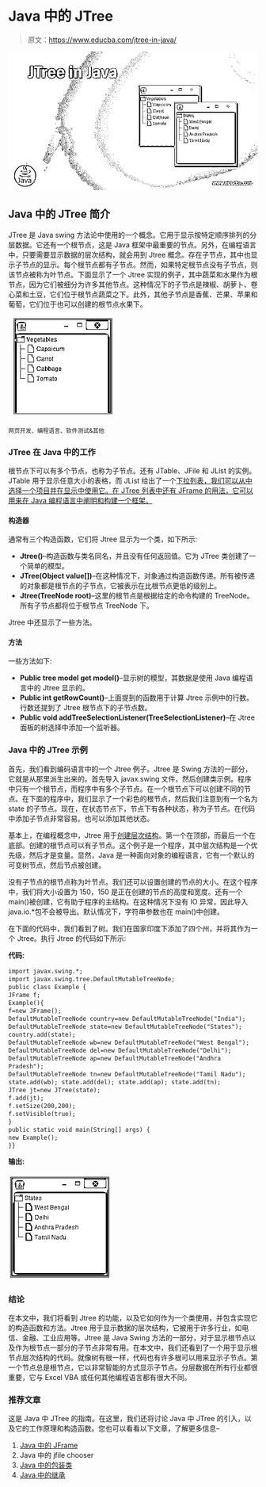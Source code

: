 # Java 中的 JTree

> 原文：<https://www.educba.com/jtree-in-java/>

![JTree in Java](img/8becc9c7e4464a725b3192bea8f05483.png)



## Java 中的 JTree 简介

JTree 是 Java swing 方法论中使用的一个概念。它用于显示按特定顺序排列的分层数据。它还有一个根节点，这是 Java 框架中最重要的节点。另外，在编程语言中，只要需要显示数据的层次结构，就会用到 Jtree 概念。存在子节点，其中也显示子节点的显示。每个根节点都有子节点。然而，如果特定根节点没有子节点，则该节点被称为叶节点。下面显示了一个 Jtree 实现的例子，其中蔬菜和水果作为根节点，因为它们被细分为许多其他节点。这种情况下的子节点是辣椒、胡萝卜、卷心菜和土豆，它们位于根节点蔬菜之下。此外，其他子节点是香蕉、芒果、苹果和葡萄，它们位于也可以创建的根节点水果下。

![JTree in Java1](img/920cd106dc3e8afc49c78699015e8575.png)



<small>网页开发、编程语言、软件测试&其他</small>

### JTree 在 Java 中的工作

根节点下可以有多个节点，也称为子节点。还有 JTable、JFile 和 JList 的实例。JTable 用于显示任意大小的表格，而 JList 给出了一个[下拉列表，我们可以从中选择一个项目并在显示中使用它。在 JTree 列表中还有 JFrame 的用法，它可以用来在 Java 编程语言中阐明和构建一个框架。](https://www.educba.com/dropdown-list-in-html/)

#### 构造器

通常有三个构造函数，它们将 Jtree 显示为一个类，如下所示:

*   **Jtree()**–构造函数与类名同名，并且没有任何返回值。它为 JTree 类创建了一个简单的模型。
*   **JTree(Object value[])**–在这种情况下，对象通过构造函数传递。所有被传递的对象都是根节点的子节点，它被表示在比根节点更低的级别上。
*   **Jtree(TreeNode root)**–这里的根节点是根据给定的命令构建的 TreeNode。所有子节点都将位于根节点 TreeNode 下。

Jtree 中还显示了一些方法。

#### 方法

一些方法如下:

*   **Public tree model get model()**–显示树的模型，其数据是使用 Java 编程语言中的 Jtree 显示的。
*   **Public int getRowCount()**–上面提到的函数用于计算 Jtree 示例中的行数。行数还提到了 Jtree 根节点下的子节点数。
*   **Public void addTreeSelectionListener(TreeSelectionListener)**–在 Jtree 面板的树选择中添加一个监听器。

### Java 中的 JTree 示例

首先，我们看到编码语言中的一个 Jtree 例子。Jtree 是 Swing 方法的一部分，它就是从那里派生出来的。首先导入 javax.swing 文件，然后创建类示例。程序中只有一个根节点，而程序中有多个子节点。在一个根节点下可以创建不同的节点。在下面的程序中，我们显示了一个彩色的根节点，然后我们注意到有一个名为 state 的子节点。现在，在状态节点下，节点下有各种状态，称为子节点。在代码中添加子节点非常容易。也可以添加其他状态。

基本上，在编程概念中，Jtree 用于[创建层次结构](https://www.educba.com/hierarchy-in-tableau/)。第一个在顶部，而最后一个在底部。创建的根节点可以有子节点。这个例子是一个程序，其中层次结构是一个优先级，然后才是变量。显然，Java 是一种面向对象的编程语言，它有一个默认的可变树节点，然后节点被创建。

没有子节点的根节点称为叶节点。我们还可以设置创建的节点的大小。在这个程序中，我们将大小设置为 150，150 是正在创建的节点的高度和宽度。还有一个 main()被创建，它有助于程序的主结构。在这种情况下没有 IO 异常，因此导入 java.io.*包不会被导出。默认情况下，字符串参数也在 main()中创建。

在下面的代码中，我们看到了树。我们在国家印度下添加了四个州，并将其作为一个 Jtree。执行 Jtree 的代码如下所示:

**代码:**

```
import javax.swing.*;
import javax.swing.tree.DefaultMutableTreeNode;
public class Example {
JFrame f;
Example(){
f=new JFrame();
DefaultMutableTreeNode country=new DefaultMutableTreeNode("India");
DefaultMutableTreeNode state=new DefaultMutableTreeNode("States");
country.add(state);
DefaultMutableTreeNode wb=new DefaultMutableTreeNode("West Bengal");
DefaultMutableTreeNode del=new DefaultMutableTreeNode("Delhi");
DefaultMutableTreeNode ap=new DefaultMutableTreeNode("Andhra Pradesh");
DefaultMutableTreeNode tn=new DefaultMutableTreeNode("Tamil Nadu");
state.add(wb); state.add(del); state.add(ap); state.add(tn);
JTree jt=new JTree(state);
f.add(jt);
f.setSize(200,200);
f.setVisible(true);
}
public static void main(String[] args) {
new Example();
}}
```

**输出:**

![JTree in Java2](img/187382e4d1f81e5848239de220d5d0eb.png)



### 结论

在本文中，我们将看到 Jtree 的功能，以及它如何作为一个类使用，并包含实现它的构造函数和方法。Jtree 用于显示数据的层次结构，它被用于许多行业，如电信、金融、工业应用等。Jtree 是 Java Swing 方法的一部分，对于显示根节点以及作为根节点一部分的子节点非常有用。在本文中，我们还看到了一个用于显示根节点层次结构的代码。就像树有根一样，代码也有许多根可以用来显示子节点。第一个节点总是根节点，它以非常智能的方式显示子节点。分层数据在所有行业都很重要，它与 Excel VBA 或任何其他编程语言都有很大不同。

### 推荐文章

这是 Java 中 JTree 的指南。在这里，我们还将讨论 Java 中 JTree 的引入，以及它的工作原理和构造函数。您也可以看看以下文章，了解更多信息–

1.  [Java 中的 JFrame](https://www.educba.com/jframe-in-java/)
2.  Java 中的 jfile chooser
3.  [Java 中的包装类](https://www.educba.com/wrapper-class-in-java/)
4.  [Java 中的继承](https://www.educba.com/inheritance-in-java/)





